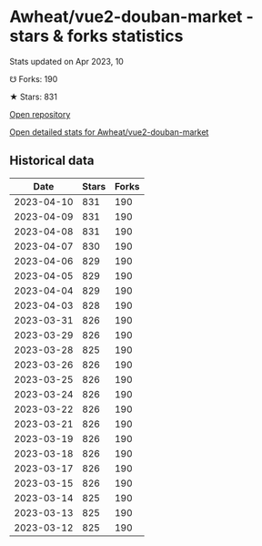# Awheat/vue2-douban-market - stars & forks statistics

Stats updated on Apr 2023, 10

☋ Forks: 190

★ Stars: 831

[Open repository](https://github.com/Awheat/vue2-douban-market)

[Open detailed stats for Awheat/vue2-douban-market](https://reviewgithub.com/rep/Awheat/vue2-douban-market)

## Historical data
| Date | Stars | Forks |
|------|-------|-------|
| 2023-04-10 | 831 | 190 | 
| 2023-04-09 | 831 | 190 | 
| 2023-04-08 | 831 | 190 | 
| 2023-04-07 | 830 | 190 | 
| 2023-04-06 | 829 | 190 | 
| 2023-04-05 | 829 | 190 | 
| 2023-04-04 | 829 | 190 | 
| 2023-04-03 | 828 | 190 | 
| 2023-03-31 | 826 | 190 | 
| 2023-03-29 | 826 | 190 | 
| 2023-03-28 | 825 | 190 | 
| 2023-03-26 | 826 | 190 | 
| 2023-03-25 | 826 | 190 | 
| 2023-03-24 | 826 | 190 | 
| 2023-03-22 | 826 | 190 | 
| 2023-03-21 | 826 | 190 | 
| 2023-03-19 | 826 | 190 | 
| 2023-03-18 | 826 | 190 | 
| 2023-03-17 | 826 | 190 | 
| 2023-03-15 | 826 | 190 | 
| 2023-03-14 | 825 | 190 | 
| 2023-03-13 | 825 | 190 | 
| 2023-03-12 | 825 | 190 | 

